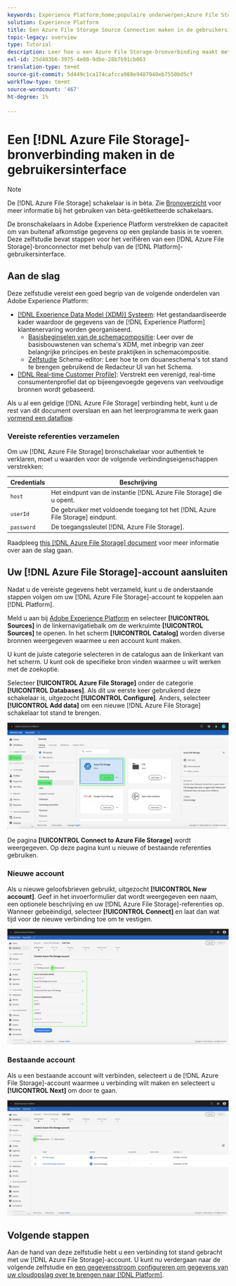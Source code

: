 ```yaml
---
keywords: Experience Platform;home;populaire onderwerpen;Azure File Storage;Azure File Storage-connector
solution: Experience Platform
title: Een Azure File Storage Source Connection maken in de gebruikersinterface
topic-legacy: overview
type: Tutorial
description: Leer hoe u een Azure File Storage-bronverbinding maakt met de gebruikersinterface van Adobe Experience Platform.
exl-id: 25d483b6-3975-4e80-9dbe-28b7b91cb063
translation-type: tm+mt
source-git-commit: 5d449c1ca174cafcca988e9487940eb7550bd5cf
workflow-type: tm+mt
source-wordcount: '467'
ht-degree: 1%

---
```


# Een [!DNL Azure File Storage]-bronverbinding maken in de gebruikersinterface

>[!NOTE]
>
>De [!DNL Azure File Storage] schakelaar is in bèta. Zie [Bronoverzicht](../../../../home.md#terms-and-conditions) voor meer informatie bij het gebruiken van bèta-geëtiketteerde schakelaars.

De bronschakelaars in Adobe Experience Platform verstrekken de capaciteit om van buitenaf afkomstige gegevens op een geplande basis in te voeren. Deze zelfstudie bevat stappen voor het verifiëren van een [!DNL Azure File Storage]-bronconnector met behulp van de [!DNL Platform]-gebruikersinterface.

## Aan de slag

Deze zelfstudie vereist een goed begrip van de volgende onderdelen van Adobe Experience Platform:

- [[!DNL Experience Data Model (XDM)] Systeem](../../../../../xdm/home.md): Het gestandaardiseerde kader waardoor de gegevens van de  [!DNL Experience Platform] klantenervaring worden georganiseerd.
   - [Basisbeginselen van de schemacompositie](../../../../../xdm/schema/composition.md): Leer over de basisbouwstenen van schema&#39;s XDM, met inbegrip van zeer belangrijke principes en beste praktijken in schemacompositie.
   - [Zelfstudie](../../../../../xdm/tutorials/create-schema-ui.md) Schema-editor: Leer hoe te om douaneschema&#39;s tot stand te brengen gebruikend de Redacteur UI van het Schema.
- [[!DNL Real-time Customer Profile]](../../../../../profile/home.md): Verstrekt een verenigd, real-time consumentenprofiel dat op bijeengevoegde gegevens van veelvoudige bronnen wordt gebaseerd.

Als u al een geldige [!DNL Azure File Storage] verbinding hebt, kunt u de rest van dit document overslaan en aan het leerprogramma te werk gaan [vormend een dataflow](../../dataflow/batch/cloud-storage.md).

### Vereiste referenties verzamelen

Om uw [!DNL Azure File Storage] bronschakelaar voor authentiek te verklaren, moet u waarden voor de volgende verbindingseigenschappen verstrekken:

| Credentials | Beschrijving |
| ---------- | ----------- |
| `host` | Het eindpunt van de instantie [!DNL Azure File Storage] die u opent. |
| `userId` | De gebruiker met voldoende toegang tot het [!DNL Azure File Storage] eindpunt. |
| `password` | De toegangssleutel [!DNL Azure File Storage]. |

Raadpleeg [this [!DNL Azure File Storage] document](https://docs.microsoft.com/en-us/azure/storage/files/storage-how-to-use-files-windows) voor meer informatie over aan de slag gaan.

## Uw [!DNL Azure File Storage]-account aansluiten

Nadat u de vereiste gegevens hebt verzameld, kunt u de onderstaande stappen volgen om uw [!DNL Azure File Storage]-account te koppelen aan [!DNL Platform].

Meld u aan bij [Adobe Experience Platform](https://platform.adobe.com) en selecteer **[!UICONTROL Sources]** in de linkernavigatiebalk om de werkruimte **[!UICONTROL Sources]** te openen. In het scherm **[!UICONTROL Catalog]** worden diverse bronnen weergegeven waarmee u een account kunt maken.

U kunt de juiste categorie selecteren in de catalogus aan de linkerkant van het scherm. U kunt ook de specifieke bron vinden waarmee u wilt werken met de zoekoptie.

Selecteer **[!UICONTROL Azure File Storage]** onder de categorie **[!UICONTROL Databases]**. Als dit uw eerste keer gebruikend deze schakelaar is, uitgezocht **[!UICONTROL Configure]**. Anders, selecteer **[!UICONTROL Add data]** om een nieuwe [!DNL Azure File Storage] schakelaar tot stand te brengen.

![catalogus](../../../../images/tutorials/create/azure-file-storage/catalog.png)

De pagina **[!UICONTROL Connect to Azure File Storage]** wordt weergegeven. Op deze pagina kunt u nieuwe of bestaande referenties gebruiken.

### Nieuwe account

Als u nieuwe geloofsbrieven gebruikt, uitgezocht **[!UICONTROL New account]**. Geef in het invoerformulier dat wordt weergegeven een naam, een optionele beschrijving en uw [!DNL Azure File Storage]-referenties op. Wanneer gebeëindigd, selecteer **[!UICONTROL Connect]** en laat dan wat tijd voor de nieuwe verbinding toe om te vestigen.

![verbinden](../../../../images/tutorials/create/azure-file-storage/new.png)

### Bestaande account

Als u een bestaande account wilt verbinden, selecteert u de [!DNL Azure File Storage]-account waarmee u verbinding wilt maken en selecteert u **[!UICONTROL Next]** om door te gaan.

![bestaand](../../../../images/tutorials/create/azure-file-storage/existing.png)

## Volgende stappen

Aan de hand van deze zelfstudie hebt u een verbinding tot stand gebracht met uw [!DNL Azure File Storage]-account. U kunt nu verdergaan naar de volgende zelfstudie en [een gegevensstroom configureren om gegevens van uw cloudopslag over te brengen naar [!DNL Platform]](../../dataflow/batch/cloud-storage.md).
